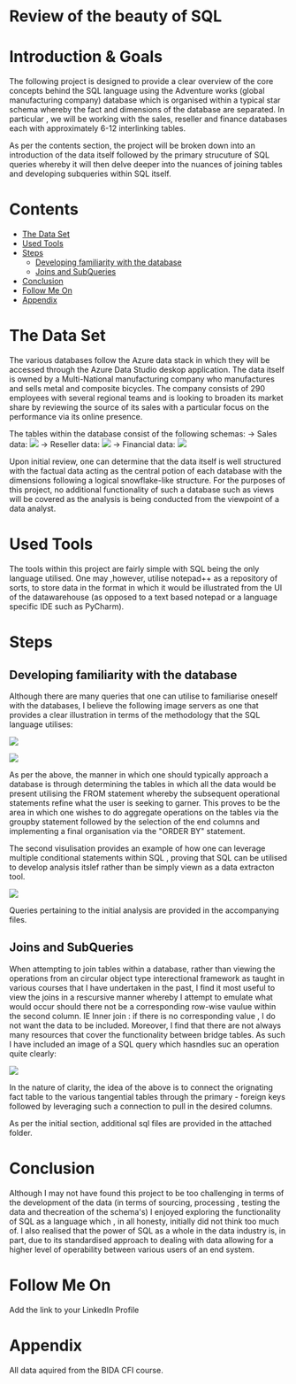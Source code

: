 # Review of the beauty of SQL

# Introduction & Goals
The following project is designed to provide a clear overview of the core concepts behind the SQL language using the Adventure works (global manufacturing company) database which is organised within a typical star schema whereby the fact and dimensions of the database are separated. In particular , we will be working with the sales, reseller and finance databases each with approximately 6-12 interlinking tables. 

As per the contents section, the project will be broken down into an introduction of the data itself followed by the primary strucuture of SQL queries whereby it will then delve deeper into the nuances of joining tables and developing subqueries within SQL itself. 

# Contents

- [The Data Set](#the-data-set)
- [Used Tools](#used-tools)
- [Steps](#steps)
  - [Developing familiarity with the database](#developing-familiarity-with-the-database)
  - [Joins and SubQueries](#joins-and-subqueries)
- [Conclusion](#conclusion)
- [Follow Me On](#follow-me-on)
- [Appendix](#appendix)


# The Data Set
The various databases follow the Azure data stack in which they will be accessed through the Azure Data Studio deskop application. The data itself is owned by a Multi-National manufacturing company who manufactures and sells metal and composite bicycles. The company consists of 290 employees with several regional teams and is looking to broaden its market share by reviewing the source of its sales with a particular focus on the performance via its online presence. 

The tables within the database consist of the following schemas: 
 -> Sales data: 
   ![](/Images/InternetFactSales.png)
 -> Reseller data: 
   ![](/Images/ResellerFact.png)
  -> Financial data: 
   ![](/Images/Finance.png)
 
Upon initial review, one can determine that the data itself is well structured with the factual data acting as the central potion of each database with the dimensions following a logical snowflake-like structure. For the purposes of this project, no additional functionality of such a database such as views will be covered as the analysis is being conducted from the viewpoint of a data analyst. 

# Used Tools
The tools within this project are fairly simple with SQL being the only language utilised. One may ,however, utilise notepad++ as a repository of sorts, to store data in the format in which it would be illustrated from the UI of the datawarehouse (as opposed to a text based notepad or a language specific IDE such as PyCharm). 

# Steps

## Developing familiarity with the database
Although there are many queries that one can utilise to familiarise oneself with the databases, I believe the following image servers as one that provides a clear illustration in terms of the methodology that the SQL language utilises: 

![](/Images/Azure_data_studio_overview.png)

![](/Images/SQL_order_of_operations.png)

As per the above, the manner in which one should typically approach a database is through determining the tables in which all the data would be present utilising the FROM statement whereby the subsequent operational statements refine what the user is seeking to garner. This proves to be the area in which one wishes to do aggregate operations on the tables via the groupby statement followed by the selection of the end columns and implementing a final organisation via the "ORDER BY" statement. 

The second visulisation provides an example of how one can leverage multiple conditional statements within SQL , proving that SQL can be utilised to develop analysis itslef rather than be simply viewn as a data extracton tool. 

![](/Images/SQL_conditional_analysis.png)

Queries pertaining to the initial analysis are provided in the accompanying files. 

## Joins and SubQueries
When attempting to join tables within a database, rather than viewing the operations from an circular object type interectional framework as taught in various courses that I have undertaken in the past, I find it most useful to view the joins in a rescursive manner whereby I attempt to emulate what would occur should there not be a corresponding row-wise vaulue within the second column. IE Inner join : if there is no corresponding value , I do not want the data to be included. 
Moreover, I find that there are not always many resources that cover the functionality between bridge tables. As such I have included an image of a SQL query which hasndles suc an operation quite clearly: 

![](/Images/SQL_bridge_table_joins.png)

In the nature of clarity, the idea of the above is to connect the orignating fact table to the various tangential tables through the primary - foreign keys followed by leveraging such a connection to pull in the desired columns. 

As per the initial section, additional sql files are provided in the attached folder. 

# Conclusion
Although I may not have found this project to be too challenging in terms of the development of the data (in terms of sourcing, processing , testing the data and thecreation of the schema's) I enjoyed exploring the functionality of SQL as a language which , in all honesty, initially did not think too much of. I also realised that the power of SQL as a whole in the data industry is, in part, due to its standardised approach to dealing with data allowing for a higher level of operability between various users of an end system.

# Follow Me On
Add the link to your LinkedIn Profile

# Appendix
All data aquired from the BIDA CFI course. 
